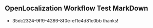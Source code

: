 ## OpenLocalization Workflow Test MarkDown
* 35dc2324-9ff9-4286-8f0e-ef1e4d81c0bb 
thanks!<!--HONumber=Mar16_HO2-->
